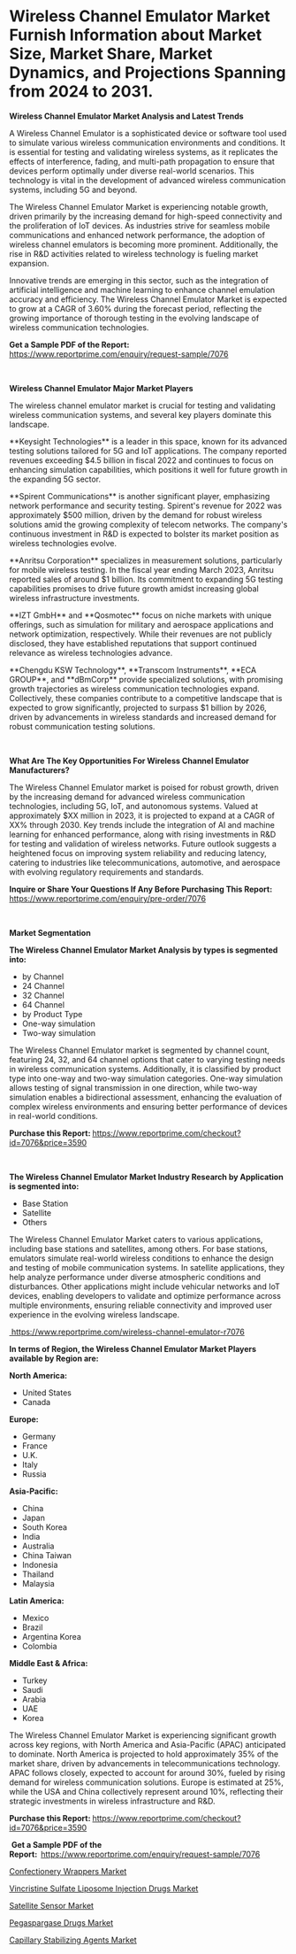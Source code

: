 <p><h1>Wireless Channel Emulator Market Furnish Information about Market Size, Market Share, Market Dynamics, and Projections Spanning from 2024 to 2031.</h1></p><p><strong>Wireless Channel Emulator Market Analysis and Latest Trends</strong></p>
<p><p>A Wireless Channel Emulator is a sophisticated device or software tool used to simulate various wireless communication environments and conditions. It is essential for testing and validating wireless systems, as it replicates the effects of interference, fading, and multi-path propagation to ensure that devices perform optimally under diverse real-world scenarios. This technology is vital in the development of advanced wireless communication systems, including 5G and beyond.</p><p>The Wireless Channel Emulator Market is experiencing notable growth, driven primarily by the increasing demand for high-speed connectivity and the proliferation of IoT devices. As industries strive for seamless mobile communications and enhanced network performance, the adoption of wireless channel emulators is becoming more prominent. Additionally, the rise in R&D activities related to wireless technology is fueling market expansion.</p><p>Innovative trends are emerging in this sector, such as the integration of artificial intelligence and machine learning to enhance channel emulation accuracy and efficiency. The Wireless Channel Emulator Market is expected to grow at a CAGR of 3.60% during the forecast period, reflecting the growing importance of thorough testing in the evolving landscape of wireless communication technologies.</p></p>
<p><strong>Get a Sample PDF of the Report:&nbsp;</strong> <a href="https://www.reportprime.com/enquiry/request-sample/7076?utm_campaign=36&utm_medium=2&utm_source=Github&utm_content=ia&utm_term=27112024&utm_id=wireless-channel-emulator">https://www.reportprime.com/enquiry/request-sample/7076</a></p>
<p>&nbsp;</p>
<p><strong>Wireless Channel Emulator Major Market Players</strong></p>
<p><p>The wireless channel emulator market is crucial for testing and validating wireless communication systems, and several key players dominate this landscape. </p><p>**Keysight Technologies** is a leader in this space, known for its advanced testing solutions tailored for 5G and IoT applications. The company reported revenues exceeding $4.5 billion in fiscal 2022 and continues to focus on enhancing simulation capabilities, which positions it well for future growth in the expanding 5G sector.</p><p>**Spirent Communications** is another significant player, emphasizing network performance and security testing. Spirent's revenue for 2022 was approximately $500 million, driven by the demand for robust wireless solutions amid the growing complexity of telecom networks. The company's continuous investment in R&D is expected to bolster its market position as wireless technologies evolve.</p><p>**Anritsu Corporation** specializes in measurement solutions, particularly for mobile wireless testing. In the fiscal year ending March 2023, Anritsu reported sales of around $1 billion. Its commitment to expanding 5G testing capabilities promises to drive future growth amidst increasing global wireless infrastructure investments.</p><p>**IZT GmbH** and **Qosmotec** focus on niche markets with unique offerings, such as simulation for military and aerospace applications and network optimization, respectively. While their revenues are not publicly disclosed, they have established reputations that support continued relevance as wireless technologies advance.</p><p>**Chengdu KSW Technology**, **Transcom Instruments**, **ECA GROUP**, and **dBmCorp** provide specialized solutions, with promising growth trajectories as wireless communication technologies expand. Collectively, these companies contribute to a competitive landscape that is expected to grow significantly, projected to surpass $1 billion by 2026, driven by advancements in wireless standards and increased demand for robust communication testing solutions.</p></p>
<p>&nbsp;</p>
<p><strong>What Are The Key Opportunities For Wireless Channel Emulator Manufacturers?</strong></p>
<p><p>The Wireless Channel Emulator market is poised for robust growth, driven by the increasing demand for advanced wireless communication technologies, including 5G, IoT, and autonomous systems. Valued at approximately $XX million in 2023, it is projected to expand at a CAGR of XX% through 2030. Key trends include the integration of AI and machine learning for enhanced performance, along with rising investments in R&D for testing and validation of wireless networks. Future outlook suggests a heightened focus on improving system reliability and reducing latency, catering to industries like telecommunications, automotive, and aerospace with evolving regulatory requirements and standards.</p></p>
<p><strong>Inquire or Share Your Questions If Any Before Purchasing This Report:</strong> <a href="https://www.reportprime.com/enquiry/pre-order/7076?utm_campaign=36&utm_medium=2&utm_source=Github&utm_content=ia&utm_term=27112024&utm_id=wireless-channel-emulator">https://www.reportprime.com/enquiry/pre-order/7076</a></p>
<p>&nbsp;</p>
<p><strong>Market Segmentation</strong></p>
<p><strong>The Wireless Channel Emulator Market Analysis by types is segmented into:</strong></p>
<p><ul><li>by Channel</li><li>24 Channel</li><li>32 Channel</li><li>64 Channel</li><li>by Product Type</li><li>One-way simulation</li><li>Two-way simulation</li></ul></p>
<p><p>The Wireless Channel Emulator market is segmented by channel count, featuring 24, 32, and 64 channel options that cater to varying testing needs in wireless communication systems. Additionally, it is classified by product type into one-way and two-way simulation categories. One-way simulation allows testing of signal transmission in one direction, while two-way simulation enables a bidirectional assessment, enhancing the evaluation of complex wireless environments and ensuring better performance of devices in real-world conditions.</p></p>
<p><strong>Purchase this Report:&nbsp;</strong><a href="https://www.reportprime.com/checkout?id=7076&price=3590&utm_campaign=36&utm_medium=2&utm_source=Github&utm_content=ia&utm_term=27112024&utm_id=wireless-channel-emulator">https://www.reportprime.com/checkout?id=7076&price=3590</a></p>
<p>&nbsp;</p>
<p><strong>The Wireless Channel Emulator Market Industry Research by Application is segmented into:</strong></p>
<p><ul><li>Base Station</li><li>Satellite</li><li>Others</li></ul></p>
<p><p>The Wireless Channel Emulator Market caters to various applications, including base stations and satellites, among others. For base stations, emulators simulate real-world wireless conditions to enhance the design and testing of mobile communication systems. In satellite applications, they help analyze performance under diverse atmospheric conditions and disturbances. Other applications might include vehicular networks and IoT devices, enabling developers to validate and optimize performance across multiple environments, ensuring reliable connectivity and improved user experience in the evolving wireless landscape.</p></p>
<p><a href="https://www.reportprime.com/wireless-channel-emulator-r7076?utm_campaign=36&utm_medium=2&utm_source=Github&utm_content=ia&utm_term=27112024&utm_id=wireless-channel-emulator">&nbsp;https://www.reportprime.com/wireless-channel-emulator-r7076</a></p>
<p><strong>In terms of Region, the Wireless Channel Emulator Market Players available by Region are:</strong></p>
<p>
    <p> <strong> North America: </strong>
        <ul>
            <li>United States</li>
            <li>Canada</li>
        </ul>
        </p> 
    <p> <strong> Europe: </strong>
        <ul>
            <li>Germany</li>
            <li>France</li>
            <li>U.K.</li>
            <li>Italy</li>
            <li>Russia</li>
        </ul>
        </p> 
    <p> <strong> Asia-Pacific: </strong>
        <ul>
            <li>China</li>
            <li>Japan</li>
            <li>South Korea</li>
            <li>India</li>
            <li>Australia</li>
            <li>China Taiwan</li>
            <li>Indonesia</li>
            <li>Thailand</li>
            <li>Malaysia</li>
        </ul>
        </p> 
    <p> <strong> Latin America: </strong>
        <ul>
            <li>Mexico</li>
            <li>Brazil</li>
            <li>Argentina Korea</li>
            <li>Colombia</li>
        </ul>
        </p> 
    <p> <strong> Middle East & Africa: </strong>
        <ul>
            <li>Turkey</li>
            <li>Saudi</li>
            <li>Arabia</li>
            <li>UAE</li>
            <li>Korea</li>
        </ul>
    </p>
    </p>
<p><p>The Wireless Channel Emulator Market is experiencing significant growth across key regions, with North America and Asia-Pacific (APAC) anticipated to dominate. North America is projected to hold approximately 35% of the market share, driven by advancements in telecommunications technology. APAC follows closely, expected to account for around 30%, fueled by rising demand for wireless communication solutions. Europe is estimated at 25%, while the USA and China collectively represent around 10%, reflecting their strategic investments in wireless infrastructure and R&D.</p></p>
<p><strong>Purchase this Report: </strong><a href="https://www.reportprime.com/checkout?id=7076&price=3590&utm_campaign=36&utm_medium=2&utm_source=Github&utm_content=ia&utm_term=27112024&utm_id=wireless-channel-emulator">https://www.reportprime.com/checkout?id=7076&price=3590</a></p>
<p>&nbsp;<strong>Get a Sample PDF of the Report:&nbsp;&nbsp;</strong><a href="https://www.reportprime.com/enquiry/request-sample/7076?utm_campaign=36&utm_medium=2&utm_source=Github&utm_content=ia&utm_term=27112024&utm_id=wireless-channel-emulator">https://www.reportprime.com/enquiry/request-sample/7076</a></p>
<p><strong></strong></p>
<p><p><a href="https://www.linkedin.com/pulse/confectionery-wrappers-market-revenue-demand-forecast-105-lcnef?utm_campaign=36&utm_medium=2&utm_source=Github&utm_content=ia&utm_term=27112024&utm_id=wireless-channel-emulator">Confectionery Wrappers Market</a></p><p><a href="https://issuu.com/reportprime-2/docs/vincristine-sulfate-liposome-inject_6f60ff69b505cb?utm_campaign=36&utm_medium=2&utm_source=Github&utm_content=ia&utm_term=27112024&utm_id=wireless-channel-emulator">Vincristine Sulfate Liposome Injection Drugs Market</a></p><p><a href="https://github.com/SanjidaKhan901/Market-Research-Report-List-1/blob/main/satellite-sensor-market.md?utm_campaign=36&utm_medium=2&utm_source=Github&utm_content=ia&utm_term=27112024&utm_id=wireless-channel-emulator">Satellite Sensor Market</a></p><p><a href="https://issuu.com/reportprime-2/docs/pegaspargase-drugs-market-size-2030_97698ee3a04c9f?utm_campaign=36&utm_medium=2&utm_source=Github&utm_content=ia&utm_term=27112024&utm_id=wireless-channel-emulator">Pegaspargase Drugs Market</a></p><p><a href="https://www.linkedin.com/pulse/global-perspectives-capillary-stabilizing-agents-market-ww52f?utm_campaign=36&utm_medium=2&utm_source=Github&utm_content=ia&utm_term=27112024&utm_id=wireless-channel-emulator">Capillary Stabilizing Agents Market</a></p></p>